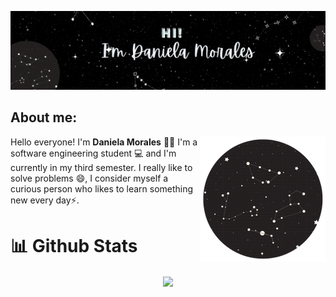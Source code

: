 

[![Header](https://github.com/DaniMSix/DaniMSix/blob/main/Portada.gif)](https://github.com/DaniMSix)




## About me:




<img align='right' src="https://github.com/DaniMSix/DaniMSix/blob/main/Icono3.png" >

Hello everyone! I'm **Daniela Morales** 🙋‍♀️ I'm a software engineering student 💻 and I'm currently in my third semester. I really like to solve problems 😄, 
I consider myself a curious person who likes to learn something new every day⚡.


<h1>
  📊 Github Stats
</h1>

<p align="center">
  <img align="center" src="https://github-readme-stats.vercel.app/api?username=DaniMSix&theme=react&show_icons=true&title_color=ffffff&amp)"/>

</p>


